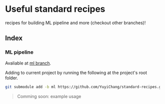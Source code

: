 # Useful standard recipes

recipes for building ML pipeline and more (checkout other branches)!

## Index


### ML pipeline

Avaliable at [ml branch](https://github.com/YuyiChang/standard-recipes/tree/ml).

Adding to current project by running the following at the project's root folder.

```bash
git submodule add -b ml https://github.com/YuyiChang/standard-recipes.git commons
```

> Comming soon: example usage